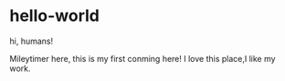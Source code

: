 # hello-world
hi, humans!

Mileytimer here, this is my first conming here!
I love this place,I like my work.
